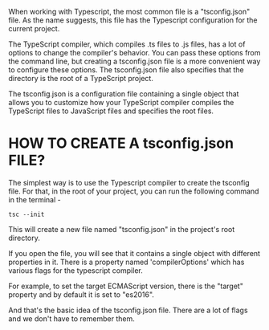 When working with Typescript, the most common file is a "tsconfig.json" file. As the name suggests, this file has the Typescript configuration for the current project.

The TypeScript compiler, which compiles .ts files to .js files, has a lot of options to change the compiler's behavior. You can pass these options from the command line, but creating a tsconfig.json file is a more convenient way to configure these options. The tsconfig.json file also specifies that the directory is the root of a TypeScript project.

The tsconfig.json is a configuration file containing a single object that allows you to customize how your TypeScript compiler compiles the TypeScript files to JavaScript files and specifies the root files.

# HOW TO CREATE A tsconfig.json FILE?

The simplest way is to use the Typescript compiler to create the tsconfig file. For that, in the root of your project, you can run the following command in the terminal - 

    tsc --init

This will create a new file named "tsconfig.json" in the project's root directory.

If you open the file, you will see that it contains a single object with different properties in it. There is a property named 'compilerOptions' which has various flags for the typescript compiler.

For example, to set the target ECMAScript version, there is the "target" property and by default it is set to "es2016".

And that's the basic idea of the tsconfig.json file. There are a lot of flags and we don't have to remember them.